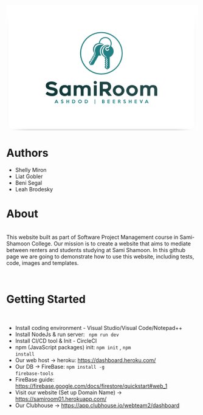 ![Image](https://github.com/Shelly875/SPM-webteam1-SamiRoom/blob/master/src/images/Logos/SamiRoom-Logo.png)


<h1>Authors</h1>

* Shelly Miron
* Liat Gobler
* Beni Segal
* Leah Brodesky

<p>
<h1>
  About
</h1>

<br></h4>This website built as part of Software Project Management course in Sami-Shamoon College.
Our mission is to create a website that aims to mediate between renters and students studying at Sami Shamoon.
In this github page we are going to demonstrate how to use this website, including tests, code, images and templates. </h4>
</p>

<p>
<br><h1>Getting Started</h1> </br> 

* Install coding environment - Visual Studio/Visual Code/Notepad++ 
* Install NodeJs & run server: <code> npm run dev </code>
* Install CI/CD tool & Init - CircleCI
* npm (JavaScript packages) init: <code>npm init</code> , <code>npm install </code>
* Our web host -> heroku: https://dashboard.heroku.com/
* Our DB -> FireBase: <code>npm install -g firebase-tools</code>
* FireBase guide: https://firebase.google.com/docs/firestore/quickstart#web_1
* Visit our website (Set up Domain Name) -> https://samiroom01.herokuapp.com/
* Our Clubhouse -> https://app.clubhouse.io/webteam2/dashboard


</p>


